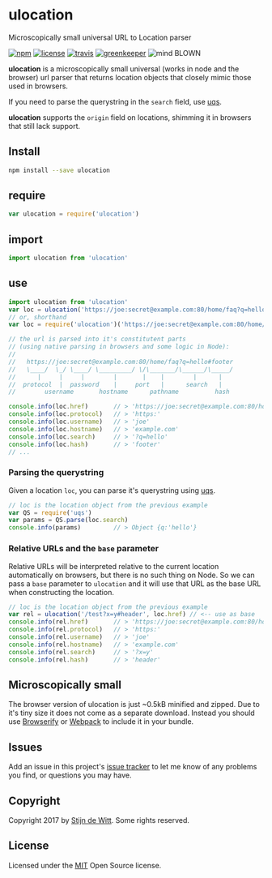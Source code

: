# ulocation
Microscopically small universal URL to Location parser

[![npm](https://img.shields.io/npm/v/ulocation.svg)](https://npmjs.com/package/ulocation)
[![license](https://img.shields.io/npm/l/ulocation.svg)](https://github.com/Download/ulocation/blob/master/LICENSE.md)
[![travis](https://img.shields.io/travis/Download/ulocation.svg)](https://travis-ci.org/Download/ulocation)
[![greenkeeper](https://img.shields.io/david/Download/ulocation.svg)](https://greenkeeper.io/)
![mind BLOWN](https://img.shields.io/badge/mind-BLOWN-ff69b4.svg)

**ulocation** is a microscopically small universal (works in node and the browser)
url parser that returns location objects that closely mimic those used in browsers. 

If you need to parse the querystring in the `search` field, use [uqs](https://npmjs.com/package/uqs).

**ulocation** supports the `origin` field on locations, shimming it in browsers that still lack support.

## Install
```sh
npm install --save ulocation
```

## require
```js
var ulocation = require('ulocation')
```

## import
```js
import ulocation from 'ulocation'
```

## use
```js
import ulocation from 'ulocation'
var loc = ulocation('https://joe:secret@example.com:80/home/faq?q=hello#footer')
// or, shorthand
var loc = require('ulocation')('https://joe:secret@example.com:80/home/faq?q=hello#footer')

// the url is parsed into it's constitutent parts 
// (using native parsing in browsers and some logic in Node):
//
//   https://joe:secret@example.com:80/home/faq?q=hello#footer
//   \____/  \_/ \____/ \_________/ \/\_______/\______/\_____/
//	    |     |     |        |       |    |        |      |
//  protocol  |  password    |     port   |      search   |
//        username       hostname      pathname          hash

console.info(loc.href)       // > 'https://joe:secret@example.com:80/home/faq?q=hello#footer'
console.info(loc.protocol)   // > 'https:'
console.info(loc.username)   // > 'joe'
console.info(loc.hostname)   // > 'example.com'
console.info(loc.search)     // > '?q=hello'
console.info(loc.hash)       // > 'footer'
// ...
```

### Parsing the querystring
Given a location `loc`, you can parse it's querystring using [uqs](https://github.com/download/uqs).

```js
// loc is the location object from the previous example
var QS = require('uqs')
var params = QS.parse(loc.search)
console.info(params)         // > Object {q:'hello'}
```

### Relative URLs and the `base` parameter
Relative URLs will be interpreted relative to the current location automatically on 
browsers, but there is no such thing on Node. So we can pass a `base` parameter to 
`ulocation` and it will use that URL as the base URL when constructing the location.

```js
// loc is the location object from the previous example
var rel = ulocation('/test?x=y#header', loc.href) // <-- use as base
console.info(rel.href)       // > 'https://joe:secret@example.com:80/home/test?x=y#header'
console.info(rel.protocol)   // > 'https:'
console.info(rel.username)   // > 'joe'
console.info(rel.hostname)   // > 'example.com'
console.info(rel.search)     // > '?x=y'
console.info(rel.hash)       // > 'header'
```

## Microscopically small
The browser version of ulocation is just ~0.5kB minified and zipped. 
Due to it's tiny size it does not come as a separate download. Instead you should use 
[Browserify](http://browserify.org/) or [Webpack](https://webpack.js.org/) to include 
it in your bundle.

## Issues
Add an issue in this project's [issue tracker](https://github.com/download/ulocation/issues)
to let me know of any problems you find, or questions you may have.

## Copyright
Copyright 2017 by [Stijn de Witt](https://StijnDeWitt.com). Some rights reserved.

## License
Licensed under the [MIT](https://github.com/download/ulocation/blob/master/LICENSE.md) Open Source license.
